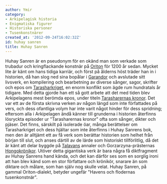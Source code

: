 ```yaml
---
author: Ymir
category:
- Arkipelagisk historia
- Enigmatiska figurer
- Historiska personer
- Tusenkonstnärer
created_at: '2012-09-24T16:02:32Z'
id: huhay sanren
title: Huhay Sanren
---
```

Huhay Sanren är en pseudonym för en okänd man som verkade som trubadur och kringflackande konstnär på [Oriton] för 1200 år sedan. Mycket lite är känt om hans tidiga karriär, och först på ålderns höst träder han in i historien, då han slog ned sina bopålar i [Garandor] och avslutade sitt livsverk, en kompilering och bearbetning av diverse sånger, sagor, skrifter och epos om [Tarasharkriget], en enorm konflikt som ägde rum hundratals år tidigare. Med detta gjorde han ett så gott arbete att det med tiden blev Arkipelagens mest berömda epos, under titeln [Tarasharernas kronor]. Det var ett av de första skrivna verken av någon längd som inte författades på vers, och dess ofantliga volym har inte varit något hinder för dess spridning; eftersom alla i Arkipelagen ändå känner till grunderna i historien återfinns lösryckta episoder ur "Tarasharernas kronor" ofta som sånger, dikter och pjäser. Det finns, särskilt på isolerade öar, många berättelser om Tarasharkriget och dess hjältar som inte återfinns i Huhay Sanrens bok, men den är alltjämt ett av få verk som berättar historien som helhet från början till slut, och anses därtill av de lärde som historiskt tillförlitlig, då det är känt att delar byggde på [Talavans] annaler och Gorzarzyna-prästernas [Hongokrönikor]. Utöver detta gigantiska verk är bara några få diktfragment av Huhay Sanrens hand kända, och det kan därför ses som en sorglig ironi att han blev känd som en stor författare och krönikör, snarare än som diktare och målare, som han själv nog skulle velat. Huhay Sanren, på gammal Oriton-dialekt, betyder ungefär "Havens och flodernas tusenkonstnär".

  [Oriton]: Oriton
  [Garandor]: Garandor
  [Tarasharkriget]: Tarasharkriget
  [Tarasharernas kronor]: Tarasharernas_kronor
  [Talavans]: Talavan
  [Hongokrönikor]: Hongokrönikorna
